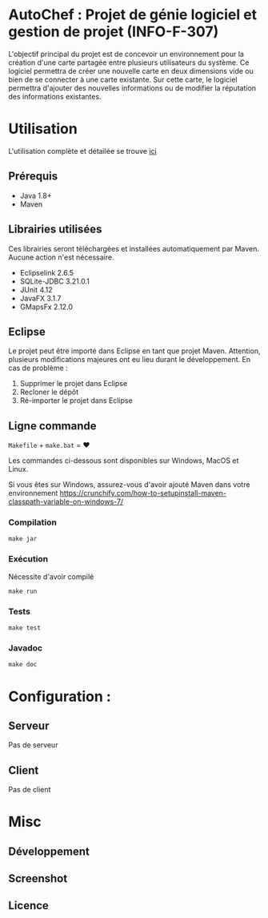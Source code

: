 # AutoChef : Projet de génie logiciel et gestion de projet (INFO-F-307)

L'objectif principal du projet est de concevoir un environnement pour la création d'une carte partagée entre plusieurs utilisateurs du système. Ce logiciel permettra de créer
une nouvelle carte en deux dimensions vide ou bien de se connecter à une carte existante.
Sur cette carte, le logiciel permettra d'ajouter des nouvelles informations ou de modifier
la réputation des informations existantes.

# Utilisation
L'utilisation complète et détailée se trouve [ici](team/usage.md) 

## Prérequis
- Java 1.8+
- Maven

## Librairies utilisées
Ces librairies seront téléchargées et installées automatiquement par Maven. Aucune action n'est nécessaire.

- Eclipselink 2.6.5
- SQLite-JDBC 3.21.0.1
- JUnit 4.12
- JavaFX 3.1.7
- GMapsFx 2.12.0

## Eclipse
Le projet peut être importé dans Eclipse en tant que projet Maven. Attention, plusieurs modifications majeures ont eu lieu durant le développement. En cas de problème :
1. Supprimer le projet dans Eclipse
1. Recloner le dépôt
1. Ré-importer le projet dans Eclipse

## Ligne commande
`Makefile` + `make.bat` = :heart:

Les commandes ci-dessous sont disponibles sur Windows, MacOS et Linux.

Si vous êtes sur Windows, assurez-vous d'avoir ajouté Maven dans votre environnement https://crunchify.com/how-to-setupinstall-maven-classpath-variable-on-windows-7/

### Compilation
```
make jar
```

### Exécution
Nécessite d'avoir compilé
```
make run
```

### Tests
```
make test
```

### Javadoc
```
make doc
```


# Configuration :

## Serveur 

Pas de serveur

## Client

Pas de client

# Misc

## Développement

## Screenshot

## Licence
